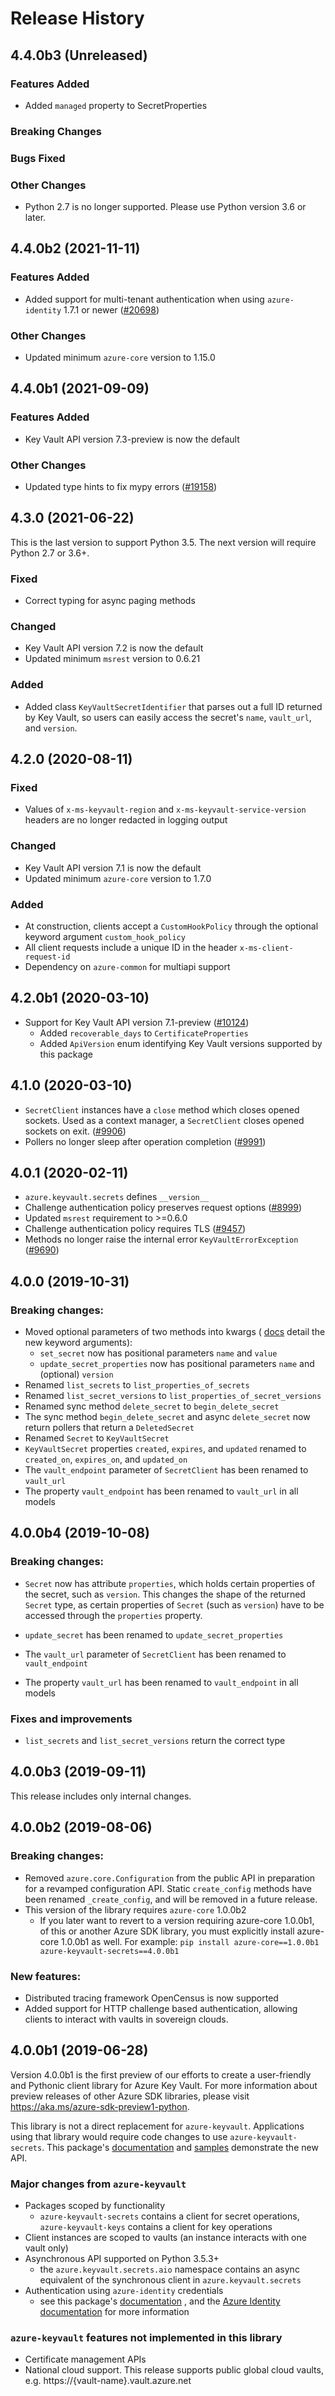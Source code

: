 # Release History

## 4.4.0b3 (Unreleased)

### Features Added
- Added `managed` property to SecretProperties

### Breaking Changes

### Bugs Fixed

### Other Changes
- Python 2.7 is no longer supported. Please use Python version 3.6 or later.

## 4.4.0b2 (2021-11-11)

### Features Added
- Added support for multi-tenant authentication when using `azure-identity` 1.7.1 or newer
  ([#20698](https://github.com/Azure/azure-sdk-for-python/issues/20698))

### Other Changes
- Updated minimum `azure-core` version to 1.15.0

## 4.4.0b1 (2021-09-09)

### Features Added
- Key Vault API version 7.3-preview is now the default

### Other Changes
- Updated type hints to fix mypy errors
  ([#19158](https://github.com/Azure/azure-sdk-for-python/issues/19158))

## 4.3.0 (2021-06-22)
This is the last version to support Python 3.5. The next version will require Python 2.7 or 3.6+.
### Fixed
- Correct typing for async paging methods

### Changed
- Key Vault API version 7.2 is now the default
- Updated minimum `msrest` version to 0.6.21

### Added
- Added class `KeyVaultSecretIdentifier` that parses out a full ID returned by Key Vault,
  so users can easily access the secret's `name`, `vault_url`, and `version`.

## 4.2.0 (2020-08-11)
### Fixed
- Values of `x-ms-keyvault-region` and `x-ms-keyvault-service-version` headers
  are no longer redacted in logging output

### Changed
- Key Vault API version 7.1 is now the default
- Updated minimum `azure-core` version to 1.7.0

### Added
- At construction, clients accept a `CustomHookPolicy` through the optional
  keyword argument `custom_hook_policy`
- All client requests include a unique ID in the header `x-ms-client-request-id`
- Dependency on `azure-common` for multiapi support

## 4.2.0b1 (2020-03-10)
- Support for Key Vault API version 7.1-preview
([#10124](https://github.com/Azure/azure-sdk-for-python/pull/10124))
  - Added `recoverable_days` to `CertificateProperties`
  - Added `ApiVersion` enum identifying Key Vault versions supported by this package

## 4.1.0 (2020-03-10)
- `SecretClient` instances have a `close` method which closes opened sockets.
Used as a context manager, a `SecretClient` closes opened sockets on exit.
([#9906](https://github.com/Azure/azure-sdk-for-python/pull/9906))
- Pollers no longer sleep after operation completion
([#9991](https://github.com/Azure/azure-sdk-for-python/pull/9991))

## 4.0.1 (2020-02-11)
- `azure.keyvault.secrets` defines `__version__`
- Challenge authentication policy preserves request options
([#8999](https://github.com/Azure/azure-sdk-for-python/pull/8999))
- Updated `msrest` requirement to >=0.6.0
- Challenge authentication policy requires TLS
([#9457](https://github.com/Azure/azure-sdk-for-python/pull/9457))
- Methods no longer raise the internal error `KeyVaultErrorException`
([#9690](https://github.com/Azure/azure-sdk-for-python/issues/9690))

## 4.0.0 (2019-10-31)
### Breaking changes:
- Moved optional parameters of two methods into kwargs (
[docs](https://azuresdkdocs.blob.core.windows.net/$web/python/azure-keyvault-secrets/4.0.0/azure.keyvault.secrets.html)
detail the new keyword arguments):
  - `set_secret` now has positional parameters `name` and `value`
  - `update_secret_properties` now has positional parameters `name` and
    (optional) `version`
- Renamed `list_secrets` to `list_properties_of_secrets`
- Renamed `list_secret_versions` to `list_properties_of_secret_versions`
- Renamed sync method `delete_secret` to `begin_delete_secret`
- The sync method `begin_delete_secret` and async `delete_secret` now return pollers that return a `DeletedSecret`
- Renamed `Secret` to `KeyVaultSecret`
- `KeyVaultSecret`  properties `created`, `expires`, and `updated` renamed to `created_on`,
`expires_on`, and `updated_on`
- The `vault_endpoint` parameter of `SecretClient` has been renamed to `vault_url`
- The property `vault_endpoint` has been renamed to `vault_url` in all models


## 4.0.0b4 (2019-10-08)
### Breaking changes:
- `Secret` now has attribute `properties`, which holds certain properties of the
secret, such as `version`. This changes the shape of the returned `Secret` type,
as certain properties of `Secret` (such as `version`) have to be accessed
through the `properties` property.

- `update_secret` has been renamed to `update_secret_properties`
- The `vault_url` parameter of `SecretClient` has been renamed to `vault_endpoint`
- The property `vault_url` has been renamed to `vault_endpoint` in all models

### Fixes and improvements
- `list_secrets` and `list_secret_versions` return the correct type

## 4.0.0b3 (2019-09-11)
This release includes only internal changes.

## 4.0.0b2 (2019-08-06)
### Breaking changes:
- Removed `azure.core.Configuration` from the public API in preparation for a
revamped configuration API. Static `create_config` methods have been renamed
`_create_config`, and will be removed in a future release.
- This version of the library requires `azure-core` 1.0.0b2
  - If you later want to revert to a version requiring azure-core 1.0.0b1,
  of this or another Azure SDK library, you must explicitly install azure-core
  1.0.0b1 as well. For example:
  `pip install azure-core==1.0.0b1 azure-keyvault-secrets==4.0.0b1`

### New features:
- Distributed tracing framework OpenCensus is now supported
- Added support for HTTP challenge based authentication, allowing clients to
interact with vaults in sovereign clouds.

## 4.0.0b1 (2019-06-28)
Version 4.0.0b1 is the first preview of our efforts to create a user-friendly
and Pythonic client library for Azure Key Vault. For more information about
preview releases of other Azure SDK libraries, please visit
https://aka.ms/azure-sdk-preview1-python.

This library is not a direct replacement for `azure-keyvault`. Applications
using that library would require code changes to use `azure-keyvault-secrets`.
This package's
[documentation](https://github.com/Azure/azure-sdk-for-python/tree/main/sdk/keyvault/azure-keyvault-secrets/README.md)
and
[samples](https://github.com/Azure/azure-sdk-for-python/tree/main/sdk/keyvault/azure-keyvault-secrets/samples)
demonstrate the new API.

### Major changes from `azure-keyvault`
- Packages scoped by functionality
    - `azure-keyvault-secrets` contains a client for secret operations,
    `azure-keyvault-keys` contains a client for key operations
- Client instances are scoped to vaults (an instance interacts with one vault
only)
- Asynchronous API supported on Python 3.5.3+
    - the `azure.keyvault.secrets.aio` namespace contains an async equivalent of
    the synchronous client in `azure.keyvault.secrets`
- Authentication using `azure-identity` credentials
  - see this package's
  [documentation](https://github.com/Azure/azure-sdk-for-python/tree/main/sdk/keyvault/azure-keyvault-secrets/README.md)
  , and the
  [Azure Identity documentation](https://github.com/Azure/azure-sdk-for-python/blob/main/sdk/identity/azure-identity/README.md)
  for more information

### `azure-keyvault` features not implemented in this library
- Certificate management APIs
- National cloud support. This release supports public global cloud vaults,
    e.g. https://{vault-name}.vault.azure.net
